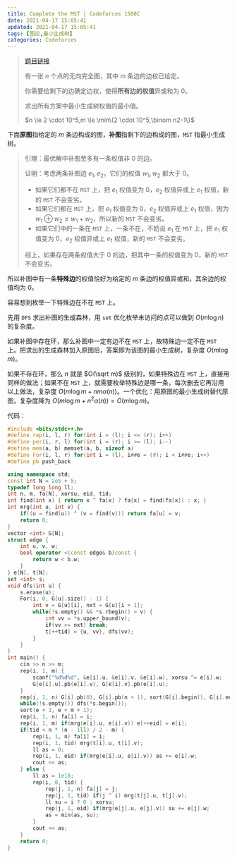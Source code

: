 ```yaml
---
title: Complete the MST | Codeforces 1508C
date: 2021-04-17 15:05:41
updated: 2021-04-17 15:05:41
tags: [图论,最小生成树]
categories: Codeforces
---
```

> [题目链接](https://codeforces.com/contest/1508/problem/C)
>
> 有一张 $n$ 个点的无向完全图，其中 $m$ 条边的边权已给定。
>
> 你需要给剩下的边确定边权，使得**所有边的权值**异或和为 $0$。
>
> 求出所有方案中最小生成树权值的最小值。
>
> $n \le 2 \cdot 10^5,m \le \min\{2 \cdot 10^5,\binom n2-1\}$

下面**原图**指给定的 $m$ 条边构成的图，**补图**指剩下的边构成的图，```MST``` 指最小生成树。

> 引理：最优解中补图至多有一条权值非 $0$ 的边。
>
> 证明：考虑两条补图边 $e_1,e_2$，它们的权值 $w_1,w_2$ 都大于 $0$。
>
> - 如果它们都不在 ```MST``` 上，把 $e_1$ 权值变为 $0$，$e_2$ 权值异或上 $e_1$ 权值，新的  ```MST``` 不会变劣。
> - 如果它们都在 ```MST``` 上，把 $e_1$ 权值变为 $0$，$e_2$ 权值异或上 $e_1$ 权值，因为 $w_1 \oplus w_2 \le w_1 + w_2$，所以新的  ```MST``` 不会变劣。
> - 如果它们中的一条在 ```MST``` 上，一条不在，不妨设 $e_1$ 在 ```MST``` 上，把 $e_1$ 权值变为 $0$，$e_2$ 权值异或上 $e_1$ 权值，新的  ```MST``` 不会变劣。
>
> 综上，如果存在两条权值大于 $0$ 的边，把其中一条的权值变为 $0$，新的  ```MST``` 不会变劣。

所以补图中有一条**特殊边**的权值恰好为给定的 $m$ 条边的权值异或和，其余边的权值均为 $0$。

容易想到枚举一下特殊边在不在 ```MST``` 上。

先用 ```DFS``` 求出补图的生成森林，用 ```set``` 优化枚举未访问的点可以做到 $O(m\log n)$ 的复杂度。

如果补图中存在环，那么补图中一定有边不在 ```MST``` 上，故特殊边一定不在 ```MST``` 上。把求出的生成森林加入原图后，答案即为该图的最小生成树，复杂度 $O(m\log m)$。

如果不存在环，那么 $n$ 就是 $O(\sqrt m)$ 级别的，如果特殊边在 ```MST``` 上，直接用同样的做法；如果不在 ```MST``` 上，就需要枚举特殊边是哪一条，每次删去它再沿用以上做法，复杂度 $O(m \log m + nm\alpha(n))$。一个优化：用原图的最小生成树替代原图，复杂度降为 $O(m\log m + n^2\alpha(n))=O(m\log m)$。

代码：

```cpp
#include <bits/stdc++.h>
#define rep(i, l, r) for(int i = (l); i <= (r); i++)
#define per(i, r, l) for(int i = (r); i >= (l); i--)
#define mem(a, b) memset(a, b, sizeof a)
#define For(i, l, r) for(int i = (l), i##e = (r); i < i##e; i++)
#define pb push_back

using namespace std;
const int N = 2e5 + 5;
typedef long long ll;
int n, m, fa[N], xorsu, eid, tid;
int find(int x) { return x ^ fa[x] ? fa[x] = find(fa[x]) : x; }
int mrg(int u, int v) {
    if((u = find(u)) ^ (v = find(v))) return fa[u] = v;
    return 0;
}
vector <int> G[N];
struct edge {
    int u, v, w;
    bool operator <(const edge& b)const {
        return w < b.w;
    }
} e[N], t[N];
set <int> s;
void dfs(int u) {
    s.erase(u);
    For(i, 0, G[u].size() - 1) {
        int v = G[u][i], nxt = G[u][i + 1];
        while(!s.empty() && *s.rbegin() > v) {
            int vv = *s.upper_bound(v);
            if(vv >= nxt) break;
            t[++tid] = {u, vv}, dfs(vv);
        }
    }
}
int main() {
    cin >> n >> m;
    rep(i, 1, m) {
        scanf("%d%d%d", &e[i].u, &e[i].v, &e[i].w), xorsu ^= e[i].w;
        G[e[i].u].pb(e[i].v), G[e[i].v].pb(e[i].u);
    }
    rep(i, 1, n) G[i].pb(0), G[i].pb(n + 1), sort(G[i].begin(), G[i].end()), s.insert(i);
    while(!s.empty()) dfs(*s.begin());
    sort(e + 1, e + m + 1);
    rep(i, 1, n) fa[i] = i;
    rep(i, 1, m) if(mrg(e[i].u, e[i].v)) e[++eid] = e[i];
    if(tid < n * (n - 1ll) / 2 - m) {
        rep(i, 1, n) fa[i] = i;
        rep(i, 1, tid) mrg(t[i].u, t[i].v);
        ll as = 0;
        rep(i, 1, eid) if(mrg(e[i].u, e[i].v)) as += e[i].w;
        cout << as;
    } else {
        ll as = 1e18;
        rep(i, 0, tid) {
            rep(j, 1, n) fa[j] = j;
            rep(j, 1, tid) if(j ^ i) mrg(t[j].u, t[j].v);
            ll su = i ? 0 : xorsu;
            rep(j, 1, eid) if(mrg(e[j].u, e[j].v)) su += e[j].w;
            as = min(as, su);
        }
        cout << as;
    }
    return 0;
}
```